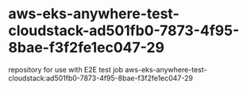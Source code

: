 # aws-eks-anywhere-test-cloudstack-ad501fb0-7873-4f95-8bae-f3f2fe1ec047-29
repository for use with E2E test job aws-eks-anywhere-test-cloudstack:ad501fb0-7873-4f95-8bae-f3f2fe1ec047-29
